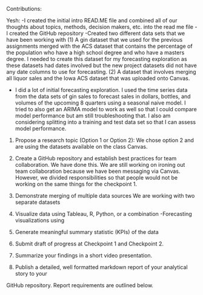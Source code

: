 Contributions:

Yesh: 
-I created the initial intro READ.ME file and combined all of our thoughts about topics, methods, decision makers, etc. into the read me file 
-I created the GitHub repository 
-Created two different data sets that we have been working with (1) A gin dataset that we used for the previous assignments merged with the ACS dataset that contains the percentage of the population who have a high school degree and who have a masters degree. I needed to create this dataset for my forecasting exploration as these datasets had dates involved but the new project datasets did not have any date columns to use for forecasting. (2) A dataset that involves merging all liquor sales and the Iowa ACS dataset that was uploaded onto Canvas.
- I did a lot of initial forecasting exploration. I used the time series data from the data sets of gin sales to forecast sales in dollars, bottles, and volumes of the upcoming 8 quarters using a seasonal naive model. I tried to also get an ARIMA model to work as well so that I could compare model performance but am still troubleshooting that. I also am considering splitting into a training and test data set so that I can assess model performance.


1. Propose a research topic (Option 1 or Option 2):
We chose option 2 and are using the datasets available on the class Canvas.


2. Create a GitHub repository and establish best practices for team collaboration.
We have done this. We are still working on ironing out team collaboration because we have been messaging via Canvas. However, we divided responsibilities so that people would not be working on the same things for the checkpoint 1. 

3. Demonstrate merging of multiple data sources
We are working with two separate datasets

4. Visualize data using Tableau, R, Python, or a combination
-Forecasting visualizations using 

5. Generate meaningful summary statistic (KPIs) of the data

6. Submit draft of progress at Checkpoint 1 and Checkpoint 2.

7. Summarize your findings in a short video presentation.

8. Publish a detailed, well formatted markdown report of your analytical story to your

GitHub repository. Report requirements are outlined below.
